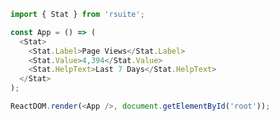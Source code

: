 <!--start-code-->

```js
import { Stat } from 'rsuite';

const App = () => (
  <Stat>
    <Stat.Label>Page Views</Stat.Label>
    <Stat.Value>4,394</Stat.Value>
    <Stat.HelpText>Last 7 Days</Stat.HelpText>
  </Stat>
);

ReactDOM.render(<App />, document.getElementById('root'));
```

<!--end-code-->
